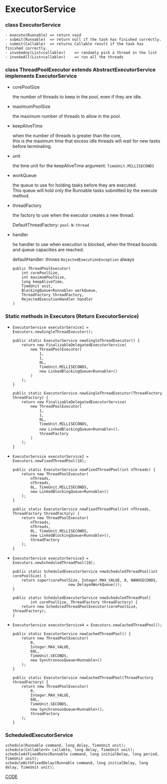 # ExecutorService

### class ExecutorService 

```
- execute(Runnable) => return void
- submit(Runnable)  => return null if the task has finished correctly.
- submit(Callable)  => returns Callable result if the task has finished correctly.
- invokeAny(List<callable>)    => randomly pick a thread in the list
- invokeAll(List<callable>)    => run all the threads
```

### class ThreadPoolExecutor extends AbstractExecutorService implements ExecutorService

* corePoolSize

    the number of threads to keep in the pool, even if they are idle.
     
* maximumPoolSize

    the maximum number of threads to allow in the pool.

* keepAliveTime

    when the number of threads is greater than the core, <br>
    this is the maximum time that excess idle threads will wait for new tasks before terminating.

* unit

    the time unit for the keepAliveTime argument: `TimeUnit.MILLISECONDS`

* workQueue

    the queue to use for holding tasks before they are executed.  <br>
    This queue will hold only the Runnable tasks submitted by the execute method.

* threadFactory

    the factory to use when the executor creates a new thread.
    
    DefaultThreadFactory: `pool-N-thread`

* handler

    he handler to use when execution is blocked,
    when the thread bounds and queue capacities are reached.
    
    defaultHandler: throws `RejectedExecutionException` always

    ```
    public ThreadPoolExecutor(
        int corePoolSize,
        int maximumPoolSize,
        long keepAliveTime,
        TimeUnit unit,
        BlockingQueue<Runnable> workQueue,
        ThreadFactory threadFactory,
        RejectedExecutionHandler handler
    )
    ```


### Static methods in Executors (Return ExecutorService) 

* `ExecutorService executorService1 = Executors.newSingleThreadExecutor();`
    
    ```
    public static ExecutorService newSingleThreadExecutor() {
        return new FinalizableDelegatedExecutorService(
            new ThreadPoolExecutor(
                1, 
                1,
                0L, 
                TimeUnit.MILLISECONDS,
                new LinkedBlockingQueue<Runnable>()
            )
        );
    }
    
    public static ExecutorService newSingleThreadExecutor(ThreadFactory threadFactory) {
        return new FinalizableDelegatedExecutorService(
            new ThreadPoolExecutor(
                1, 
                1,
                0L, 
                TimeUnit.MILLISECONDS,
                new LinkedBlockingQueue<Runnable>()，
                threadFactory
            )
        );
    }
    ```

* `ExecutorService executorService2 = Executors.newFixedThreadPool(10);`

    ```
    public static ExecutorService newFixedThreadPool(int nThreads) {
        return new ThreadPoolExecutor(
            nThreads, 
            nThreads,
            0L, TimeUnit.MILLISECONDS,
            new LinkedBlockingQueue<Runnable>()
        );
    }
    
    public static ExecutorService newFixedThreadPool(int nThreads, ThreadFactory threadFactory) {
        return new ThreadPoolExecutor(
            nThreads, 
            nThreads,
            0L, TimeUnit.MILLISECONDS,
            new LinkedBlockingQueue<Runnable>(),
            threadFactory
        );
    }
    ```

* `ExecutorService executorService3 = Executors.newScheduledThreadPool(10);`

    ```
    public static ScheduledExecutorService newScheduledThreadPool(int corePoolSize) {
        return super(corePoolSize, Integer.MAX_VALUE, 0, NANOSECONDS,
                             new DelayedWorkQueue());
    }
    
    public static ScheduledExecutorService newScheduledThreadPool(
            int corePoolSize, ThreadFactory threadFactory) {
        return new ScheduledThreadPoolExecutor(corePoolSize, threadFactory);
    }
    ```

* `ExecutorService executorService4 = Executors.newCachedThreadPool();`

    ```
    public static ExecutorService newCachedThreadPool() {
        return new ThreadPoolExecutor(
            0, 
            Integer.MAX_VALUE,
            60L, 
            TimeUnit.SECONDS,
            new SynchronousQueue<Runnable>()
        );
    }
    
    public static ExecutorService newCachedThreadPool(ThreadFactory threadFactory) {
        return new ThreadPoolExecutor(
            0, 
            Integer.MAX_VALUE,
            60L, 
            TimeUnit.SECONDS,
            new SynchronousQueue<Runnable>()，
            threadFactory
        );
    }
    ```

### ScheduledExecutorService

```
schedule(Runnable command, long delay, TimeUnit unit);
schedule(Callable<V> callable, long delay, TimeUnit unit);
scheduleAtFixedRate(Runnable command, long initialDelay, long period, TimeUnit unit);
scheduleWithFixedDelay(Runnable command, long initialDelay, long delay, TimeUnit unit);
```

[CODE]()